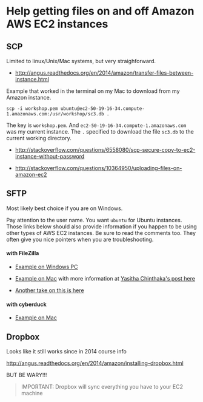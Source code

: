 # Help getting files on and off Amazon AWS EC2 instances

## SCP

Limited to linux/Unix/Mac systems, but very straighforward.

* http://angus.readthedocs.org/en/2014/amazon/transfer-files-between-instance.html

Example that worked in the terminal on my Mac to download from my Amazon instance.

	scp -i workshop.pem ubuntu@ec2-50-19-16-34.compute-1.amazonaws.com:/usr/workshop/sc3.db .

The key is `workshop.pem`. And `ec2-50-19-16-34.compute-1.amazonaws.com` was my current instance. The `.` specified to download the file `sc3.db` to the current working directory.



* http://stackoverflow.com/questions/6558080/scp-secure-copy-to-ec2-instance-without-password

* http://stackoverflow.com/questions/10364950/uploading-files-on-amazon-ec2


## SFTP

Most likely best choice if you are on Windows.

Pay attention to the user name. You want `ubuntu` for Ubuntu instances. Those links below should also provide information if you happen to be using other types of AWS EC2 instances. Be sure to read the comments too. They often give you nice pointers when you are troubleshooting.

#### with FileZilla

* [Example on Windows PC](http://angus.readthedocs.org/en/2014/amazon/transfer-files-between-instance.html)

* [Example on Mac](https://www.youtube.com/watch?v=e9BDvg42-JI) with more information at [Yasitha Chinthaka's post here](http://stackoverflow.com/questions/16744863/connect-to-amazon-ec2-file-directory-using-filezilla-and-sftp)

* [Another take on this is here](https://mdahlman.wordpress.com/2012/03/21/filezilla-and-ec2-using-private-keys/)

#### with cyberduck

* [Example on Mac](https://www.youtube.com/watch?v=hd4oL3WIPVM)



## Dropbox

Looks like it still works since in 2014 course info

http://angus.readthedocs.org/en/2014/amazon/installing-dropbox.html

BUT BE WARY!!!

>IMPORTANT: Dropbox will sync everything you have to your EC2 machine
